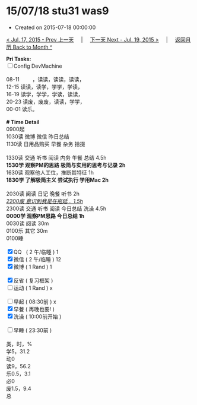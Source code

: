 # 15/07/18 stu31 was9

- Created on 2015-07-18 00:00:00

[< Jul. 17, 2015 - Prev 上一天](/lifelogs/2015/07/d17.md) &nbsp; &nbsp; | &nbsp; &nbsp; [下一天 Next - Jul. 19, 2015 >](/lifelogs/2015/07/d19.md) &nbsp; &nbsp; |  &nbsp; &nbsp; [返回月历 Back to Month ^](/lifelogs/2015/07/index.md)
<br/><div><b>Pri Tasks:</b></div><div><input type="checkbox"/>Config DevMachine</div><div><br/></div><div>08-11         ，读读，读读，读读，</div><div>12-15 读读，读学，学学，学读，</div><div>16-19 读学，学学，学读，读读，</div><div>20-23 读废，废废，读读，学学，</div><div>00-01 读乐。</div><div><br/></div><div><b># Time Detail</b></div><div>0900起</div><div>1030读 微博 微信 昨日总结</div><div>1130读 日用品购买 早餐 杂务 拾掇</div><div><br/></div><div>1330读 交通 听书 阅读 内务 午餐 总结 4.5h</div><div><b>1530学 观察PM的思路</b> <b>极简与实用的思考与记录 2h</b></div><div>1630读 观察他人工位，推断其特征 1h</div><div><b>1830学 了解极简主义 尝试执行 学用Mac 2h</b></div><div><br/></div><div>2030读 阅读 日记 晚餐 听书 2h</div><div><u><i>2200废 意识到我是在拖延… 1.5h</i></u></div><div>2300读 交通 听书 阅读 今日总结 洗澡 4.5h</div><div><b>0000学 观察PM思路 今日总结 1h</b></div><div>0030读 阅读 30m</div><div>0100乐 其它 30m</div><div>0100睡</div><div><br/></div><div><input checked="true" type="checkbox"/>QQ   ( 2 午/临睡 ) 1</div><div><input checked="true" type="checkbox"/>微信 ( 2 午/临睡 ) 12</div><div><input checked="true" type="checkbox"/>微博 ( 1 Rand ) 1</div><div><br/></div><div><input checked="true" type="checkbox"/>反省 ( 复习框架 )</div><div><input type="checkbox"/>运动 ( 1 Rand ) x</div><div><br/></div><div><input type="checkbox"/>早起 ( 08:30前 ) x</div><div><input checked="true" type="checkbox"/>早餐 ( 再晚也要! )</div><div><input checked="true" type="checkbox"/>洗澡 ( 10:00前开始 )</div><div><br/></div><div><input type="checkbox"/>早睡 ( 23:30前 )</div><div><br/></div><div>类，时，%</div><div>学5，31.2</div><div>动0</div><div>读9，56.2</div><div>乐0.5，3.1</div><div>必0</div><div>废1.5，9.4</div><div>总</div>
